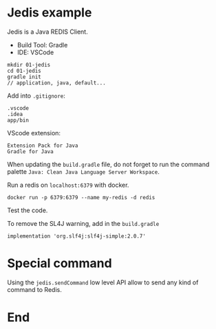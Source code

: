 # Jedis example

Jedis is a Java REDIS Client.

- Build Tool: Gradle
- IDE: VSCode

```
mkdir 01-jedis
cd 01-jedis
gradle init
// application, java, default...
```

Add into `.gitignore`:

```
.vscode
.idea
app/bin
```

VScode extension:

```
Extension Pack for Java
Gradle for Java
```

When updating the `build.gradle` file, do not forget to run the command palette `Java: Clean Java Language Server Workspace`.

Run a redis on `localhost:6379` with docker.

```
docker run -p 6379:6379 --name my-redis -d redis
```

Test the code.

To remove the SL4J warning, add in the `build.gradle`

```
implementation 'org.slf4j:slf4j-simple:2.0.7'
```

# Special command

Using the `jedis.sendCommand` low level API allow to send any kind of command to Redis.

# End
